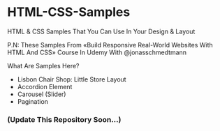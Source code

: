 # HTML-CSS-Samples
HTML &amp; CSS Samples That You Can Use In Your Design & Layout

P.N: These Samples From «Build Responsive Real-World Websites With HTML And CSS» Course In Udemy With @jonasschmedtmann

What Are Samples Here? 
<ul>
  <li> Lisbon Chair Shop: Little Store Layout</li>
  <li> Accordion Element </li>
  <li> Carousel (Slider) </li>
  <li> Pagination </li>
</ul>

<h3>(Update This Repository Soon...)</h3>
